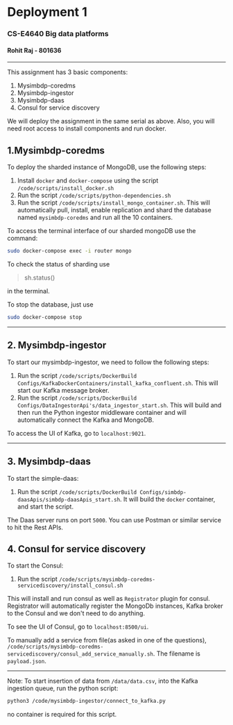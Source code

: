 # Deployment 1

### CS-E4640 Big data platforms 
#### Rohit Raj - 801636
---

This assignment has 3 basic components:
1. Mysimbdp-coredms
2. Mysimbdp-ingestor
3. Mysimbdp-daas
4. Consul for service discovery


We will deploy the assignment in the same serial as above. Also, you will need root access to install components and run docker.


## 1.Mysimbdp-coredms

To deploy the sharded instance of MongoDB, use the following steps:

1. Install `docker` and `docker-compose` using the script `/code/scripts/install_docker.sh`
2. Run the script `/code/scripts/python-dependencies.sh`
2. Run the script `/code/scripts/install_mongo_container.sh`. This will automatically pull, install, enable replication and shard the database named `mysimbdp-coredms` and run all the 10 containers.  

To access the terminal interface of our sharded mongoDB use the command:
```bash
sudo docker-compose exec -i router mongo 
```

To check the status of sharding use 
> sh.status()

in the terminal.

To stop the database, just use 
```bash
sudo docker-compose stop
```
---
## 2. Mysimbdp-ingestor

To start our mysimbdp-ingestor, we need to follow the following steps:

1. Run the script `/code/scripts/DockerBuild Configs/KafkaDockerContainers/install_kafka_confluent.sh`. This will start our Kafka message broker.
2. Run the script `/code/scripts/DockerBuild Configs/DataIngestorApi's/data_ingestor_start.sh`. This will build and then run the Python ingestor middleware container and will automatically connect the Kafka and MongoDB.

To access the UI of Kafka, go to `localhost:9021`.

--- 

## 3. Mysimbdp-daas

To start the simple-daas:

1. Run the script `/code/scripts/DockerBuild Configs/simbdp-daasApis/simbdp-daasApis_start.sh`. It will build the `docker` container, and start the script.

The Daas server runs on port `5000`. You can use Postman or similar service to hit the Rest APIs.

## 4. Consul for service discovery

To start the Consul:
1. Run the script `/code/scripts/mysimbdp-coredms-servicediscovery/install_consul.sh`

This will install and run consul as well as `Registrator` plugin for consul. Registrator will automatically register the MongoDb instances, Kafka broker to the Consul and we don't need to do anything.

To see the UI of Consul, go to `localhost:8500/ui`.

To manually add a service from file(as asked in one of the questions), `/code/scripts/mysimbdp-coredms-servicediscovery/consul_add_service_manually.sh`. The filename is `payload.json`.

---

Note: To start insertion of data from `/data/data.csv`, into the Kafka ingestion queue, run the python script:
```bash
python3 /code/mysimbdp-ingestor/connect_to_kafka.py
```
no container is required for this script.